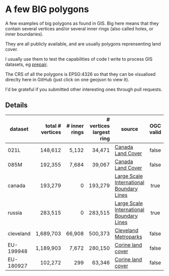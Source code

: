 # A few BIG polygons

A few examples of big polygons as found in GIS.
Big here means that they contain several vertices and/or several inner rings (also called holes, or inner boundaries).

They are all publicly available, and are usually polygons reprensenting land cover.

I usually use them to test the capabilities of code I write to process GIS datasets, eg [prepair](https://github.com/tudelft3d/prepair).

The CRS of all the polygons is EPSG:4326 so that they can be visualised direclty here in GitHub (just click on one geojson to view it).

I'd be grateful if you submitted other interesting ones through pull requests.


## Details

| dataset   | total # vertices | # inner rings | # vertices largest ring | source | OGC valid |
| --------- | ----------------:| -------------:| ------------:| ------ |:---------:|
| 021L      |          148,612 |         5,132 |  34,471            | [Canada Land Cover](http://www.geobase.ca/geobase/en/data/landcover/index.html)    | false     |
| 085M      |          192,355 |         7,684 |  39,067            | [Canada Land Cover](http://www.geobase.ca/geobase/en/data/landcover/index.html)    | false     |
| canada    |          193,279 |             0 | 193,279            | [Large Scale International Boundary Lines ](https://hiu.state.gov/data/)           | true      |
| russia    |          283,515 |             0 | 283,515            | [Large Scale International Boundary Lines ](https://hiu.state.gov/data/)           | true      |
| cleveland |        1,689,703 |        66,908 | 500,373            | [Cleveland Metroparks](http://clevelandmetroparks.com)                             | false     |
| EU-199948 |        1,189,903 |         7,672 |  280,150           | [Corine land cover](http://www.eea.europa.eu/data-and-maps/data/clc-2006-vector-data-version-2)    | false     |
| EU-180927 |          102,272 |           299 |   63,346           | [Corine land cover](http://www.eea.europa.eu/data-and-maps/data/clc-2006-vector-data-version-2)    | false     |
